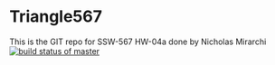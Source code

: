 # Triangle567
This is the GIT repo for SSW-567 HW-04a done by Nicholas Mirarchi\
[![build status of master](https://app.travis-ci.com/nmirarchi12/HW-04a.svg?branch=main)](https://app.travis-ci.com/github/nmirarchi12/HW-04a)


